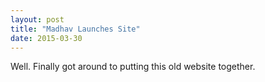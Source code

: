 ```yaml
---
layout: post
title: "Madhav Launches Site"
date: 2015-03-30
---
```


Well. Finally got around to putting this old website together. 
